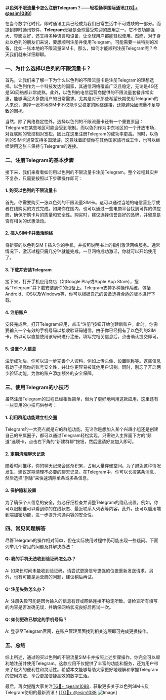 **以色列不限流量卡怎么注册Telegram？——轻松畅享国际通讯[[TG💪+ @esim1088](https://t.me/s/esim1088)]**

在当今数字化时代，即时通讯工具已经成为我们日常生活中不可或缺的一部分。而提到即时通讯软件，**Telegram**无疑是全球最受欢迎的应用之一。它不仅功能强大、界面友好，还支持多种语言和设备，让全球用户都能轻松使用。然而，对于身处以色列的朋友们来说，要想顺利注册并使用Telegram，可能需要一些特别的准备，比如一张本地的不限流量SIM卡。那么，如何才能顺利注册Telegram呢？今天我们就来详细聊聊。

### 一、为什么选择以色列的不限流量卡？

首先，让我们来了解一下为什么以色列的不限流量卡是注册Telegram的理想选择。以色列作为一个科技发达的国家，其通信网络覆盖广泛且稳定，无论是4G还是5G网络都非常成熟。此外，以色列的电信运营商提供的不限流量套餐非常实惠，能够满足大多数用户的日常需求。尤其是对于那些希望长期使用Telegram的人来说，选择一张本地SIM卡不仅能享受稳定的网络连接，还能避免因流量不足导致的困扰。

当然，除了网络稳定性外，选择以色列的不限流量卡还有一个重要原因：Telegram在某些地区可能会受到限制。而以色列作为中东地区的一个开放市场，对互联网的管控相对宽松，因此在这里注册Telegram的成功率更高。同时，以色列的SIM卡通常支持多国漫游，这意味着即使你在其他国家旅行或工作，也可以继续使用这张卡保持与Telegram的连接。

### 二、注册Telegram的基本步骤

接下来，我们来看看如何用以色列的不限流量卡注册Telegram。整个过程其实并不复杂，只需要按照以下步骤操作即可：

#### 1. 购买以色列的不限流量卡

首先，你需要购买一张以色列的不限流量SIM卡。这可以通过当地的电信营业厅或者在线购买的方式完成。如果你在国内，也可以通过一些电商平台找到可靠的供应商，确保所购卡片的质量和安全性。购买时，建议选择信誉良好的品牌，并留意是否有相关的优惠活动。

#### 2. 插入SIM卡并激活网络

将新买的以色列SIM卡插入你的手机，并按照说明书上的指引激活网络服务。通常情况下，激活过程只需几分钟就能完成。一旦网络成功激活，你就可以开始使用了。

#### 3. 下载并安装Telegram

接下来，打开手机应用商店（如Google Play或Apple App Store），搜索“Telegram”并下载安装到你的设备上。Telegram支持多种操作系统，包括Android、iOS以及Windows等，你可以根据自己的设备选择合适的版本进行下载。

#### 4. 注册账户

安装完成后，打开Telegram应用，点击“注册”按钮开始创建新账户。此时，你需要输入一个有效的手机号码以接收验证码短信。由于你已经拥有了以色列的SIM卡，所以可以直接使用该号码进行注册。填写完相关信息后，点击确认提交即可。

#### 5. 设置个人信息

注册成功后，你可以进一步完善个人资料，例如上传头像、设置昵称等。这些信息有助于提高你的账号安全性，并让你更容易被其他用户识别。同时，别忘了开启两步验证功能，为你的账户添加额外的安全保障。

### 三、使用Telegram的小技巧

虽然注册Telegram的过程已经相当简单，但为了更好地利用这款应用，这里还有一些实用的小技巧供参考：

#### 1. 利用群组功能建立社交圈

Telegram的一大亮点就是它的群组功能。无论你是想加入某个兴趣小组还是创建自己的专属圈子，都可以通过Telegram轻松实现。只需进入主界面下方的“频道”选项卡，点击右下角的“新建群聊”按钮，然后邀请好友加入即可。

#### 2. 定期清理聊天记录

随着时间推移，你的聊天记录会逐渐积累，占用大量存储空间。为了避免这种情况发生，建议定期清理不必要的聊天记录。在Telegram中，你可以长按某条消息，然后选择“删除”来快速清除单条或多条信息。

#### 3. 保护隐私设置

为了确保个人信息的安全，务必仔细检查并调整Telegram的隐私设置。例如，你可以限制谁可以看到你的在线状态、最近联系人列表等内容。此外，还可以启用端到端加密功能，进一步提升沟通内容的安全性。

### 四、常见问题解答

尽管Telegram的操作相对简单，但在实际使用过程中仍可能出现一些疑问。下面列举几个常见的问题及其解决办法：

#### Q: 我的手机无法收到验证码怎么办？
A: 如果长时间未能收到验证码，请尝试更换信号更强的位置重新发送请求。另外，也有可能是运营商的问题，建议稍后再试。

#### Q: 注册失败怎么办？
A: 注册失败可能是因为输入的信息有误或网络连接不稳定所致。请检查所有填写的内容是否准确无误，并确保网络状况良好后再试一次。

#### Q: 如何更改已绑定的手机号码？
A: 登录至Telegram官网，在账户管理页面找到相关选项即可完成更换操作。

### 五、总结

综上所述，通过购买以色列的不限流量SIM卡并按照上述步骤操作，你完全可以顺利地注册并使用Telegram。这款应用不仅提供了丰富的功能和服务，还为用户带来了极大的便利性和灵活性。希望本文能够帮助大家更好地理解和掌握Telegram的使用方法，享受更加便捷高效的数字生活。

最后，再次提醒大家关注[TG💪+ @esim1088](https://t.me/s/esim1088)，获取更多关于以色列SIM卡及Telegram使用的最新资讯！[[TG💪+ @esim1088](https://t.me/s/esim1088) ![Image](https://i.postimg.cc/4NQfJmqS/Snipaste-2025-05-13-00-14-12.png)]